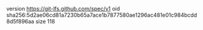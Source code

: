 version https://git-lfs.github.com/spec/v1
oid sha256:5d2ae06cd81a7230b65a7ace1b7877580ae1296ac481e01c984bcdd8d5f896aa
size 118
